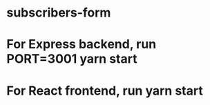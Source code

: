 # subscribers-form

# For Express backend, run  PORT=3001 yarn start

# For React frontend, run yarn start
